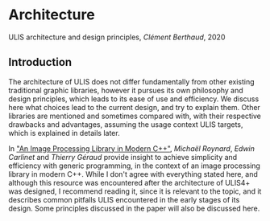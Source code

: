 # Architecture
ULIS architecture and design principles, *Clément Berthaud*, 2020

## Introduction
The architecture of ULIS does not differ fundamentally from other existing traditional graphic libraries, however it pursues its own philosophy and design principles, which leads to its ease of use and efficiency. We discuss here what choices lead to the current design, and try to explain them. Other libraries are mentioned and sometimes compared with, with their respective drawbacks and advantages, assuming the usage context ULIS targets, which is explained in details later.

In ["An Image Processing Library in Modern C++"](https://hal.archives-ouvertes.fr/hal-02176414/document), *Michaël Roynard*, *Edwin Carlinet* and *Thierry Géraud* provide insight to achieve simplicity and efficiency with generic programming, in the context of an image processing library in modern C++. While I don't agree with everything stated here, and although this resource was encountered after the architecture of ULIS4+ was designed, I recommend reading it, since it is relevant to the topic, and it describes common pitfalls ULIS encountered in the early stages of its design. Some principles discussed in the paper will also be discussed here.

<!--
## Table of Contents
- [0](@ref 0)
    + [0.0](@ref 0.0)
    + [0.1](@ref 0.1)
    + [0.2](@ref 0.2)
- [1](@ref 1)
    + [1.1](@ref 1.1)
    + [1.2](@ref 1.2)
    + [1.3](@ref 1.3)
    + [1.4](@ref 1.4)
-->

